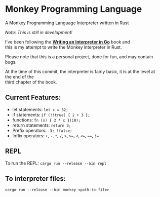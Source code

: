 # Monkey Programming Language

A Monkey Programming Language Interpreter written in Rust

*Note: This is still in development!*

I've been following the **[Writing an Interpreter in Go](https://interpreterbook.com/)** book and \
this is my attempt to write the Monkey interpreter in Rust. 

Please note that this is a personal project, done for fun, and may contain bugs. 

At the time of this commit, the interpreter is fairly basic, it is at the level at the end of the \
third chapter of the book. 

## Current Features: 
- let statements: `let x = 32;`
- if statements: `if (!!true) { 2 + 3 };`
- functions: `fn (x) { 2 * x }(10);`
- return statements: `return 3;`
- Prefix operators: `-3; !false;`
- Inflix operators: `+`, `-`, `*`, `/`, `>`, `>=`, `<`, `<=`, `==`, `!=`

## REPL
To run the REPL: 
`cargo run --release --bin repl`

## To interpreter files: 
`cargo run --release --bin monkey <path-to-file>`
